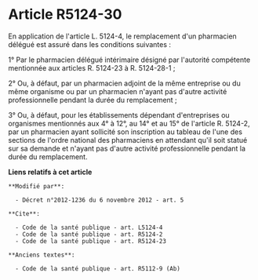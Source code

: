 # Article R5124-30

En application de l'article L. 5124-4, le remplacement d'un pharmacien délégué est assuré dans les conditions suivantes : 

1° Par le pharmacien délégué intérimaire désigné par l'autorité compétente mentionnée aux articles R. 5124-23 à R.
5124-28-1 ; 

2° Ou, à défaut, par un pharmacien adjoint de la même entreprise ou du même organisme ou par un pharmacien n'ayant pas
d'autre activité professionnelle pendant la durée du remplacement ; 

3° Ou, à défaut, pour les établissements dépendant d'entreprises ou organismes mentionnés aux 4° à 12°, au 14° et au 15° de
l'article R. 5124-2, par un pharmacien ayant sollicité son inscription au tableau de l'une des sections de l'ordre national
des pharmaciens en attendant qu'il soit statué sur sa demande et n'ayant pas d'autre activité professionnelle pendant la
durée du remplacement.

**Liens relatifs à cet article**

	**Modifié par**:

	  - Décret n°2012-1236 du 6 novembre 2012 - art. 5

	**Cite**:

	  - Code de la santé publique - art. L5124-4
	  - Code de la santé publique - art. R5124-2
	  - Code de la santé publique - art. R5124-23

	**Anciens textes**:

	  - Code de la santé publique - art. R5112-9 (Ab)
